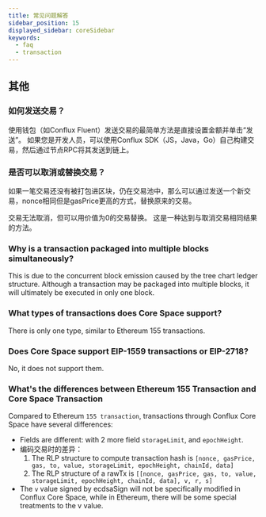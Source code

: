 ```yaml
---
title: 常见问题解答
sidebar_position: 15
displayed_sidebar: coreSidebar
keywords:
  - faq
  - transaction
---
```


## 其他

### 如何发送交易？

使用钱包（如Conflux Fluent）发送交易的最简单方法是直接设置金额并单击“发送”。 如果您是开发人员，可以使用Conflux SDK（JS，Java，Go）自己构建交易，然后通过节点RPC将其发送到链上。

### 是否可以取消或替换交易？

如果一笔交易还没有被打包进区块，仍在交易池中，那么可以通过发送一个新交易，nonce相同但是gasPrice更高的方式，替换原来的交易。

交易无法取消，但可以用价值为0的交易替换。 这是一种达到与取消交易相同结果的方法。

### Why is a transaction packaged into multiple blocks simultaneously?

This is due to the concurrent block emission caused by the tree chart ledger structure. Although a transaction may be packaged into multiple blocks, it will ultimately be executed in only one block.

### What types of transactions does Core Space support?

There is only one type, similar to Ethereum 155 transactions.

### Does Core Space support EIP-1559 transactions or EIP-2718?

No, it does not support them.

### What's the differences between Ethereum 155 Transaction and Core Space Transaction

Compared to Ethereum `155 transaction`, transactions through Conflux Core Space have several differences:

- Fields are different: with 2 more field `storageLimit`, and `epochHeight`.
- 编码交易时的差异：
  1. The RLP structure to compute transaction hash is `[nonce, gasPrice, gas, to, value, storageLimit, epochHeight, chainId, data]`
  2. The RLP structure of a rawTx is `[[nonce, gasPrice, gas, to, value, storageLimit, epochHeight, chainId, data], v, r, s]`
- The `v` value signed by ecdsaSign will not be specifically modified in Conflux Core Space, while in Ethereum, there will be some special treatments to the v value.
